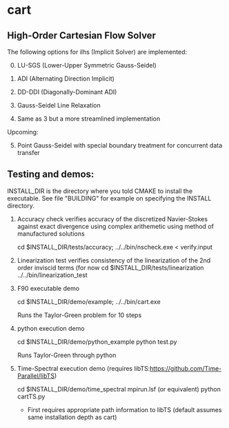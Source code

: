 cart
====

High-Order Cartesian Flow Solver
----
The following options for ilhs (Implicit Solver) are implemented:
   
0) LU-SGS (Lower-Upper Symmetric Gauss-Seidel)

1) ADI (Alternating Direction Implicit)

2) DD-DDI (Diagonally-Dominant ADI)

3) Gauss-Seidel Line Relaxation

4) Same as 3 but a more streamlined implementation

Upcoming:

5) Point Gauss-Seidel with special boundary treatment for concurrent	data transfer

Testing and demos:
-----------------
INSTALL_DIR is the directory where you told CMAKE to install the
executable. See file "BUILDING" for  example on specifying the
INSTALL directory. 

1. Accuracy check
   verifies accuracy of the discretized Navier-Stokes 
   against exact divergence using complex arithemetic using 
   method of manufactured solutions

   cd $INSTALL_DIR/tests/accuracy;
   ../../bin/nscheck.exe < verify.input

2. Linearization test
   verifies consistency of the linearization of the 2nd order inviscid terms (for now
   cd $INSTALL_DIR/tests/linearization
   ../../bin/linearization_test 

3. F90 executable demo

   cd $INSTALL_DIR/demo/example;
   ../../bin/cart.exe

   Runs the Taylor-Green problem for 10 steps

4. python execution demo

   cd $INSTALL_DIR/demo/python_example
   python test.py
    
   Runs Taylor-Green through python

5. Time-Spectral execution demo (requires libTS:https://github.com/Time-Parallel/libTS)

   cd $INSTALL_DIR/demo/time_spectral
   mpirun.lsf (or equivalent) python cartTS.py

   * First requires appropriate path information to libTS (default assumes same installation depth as cart)